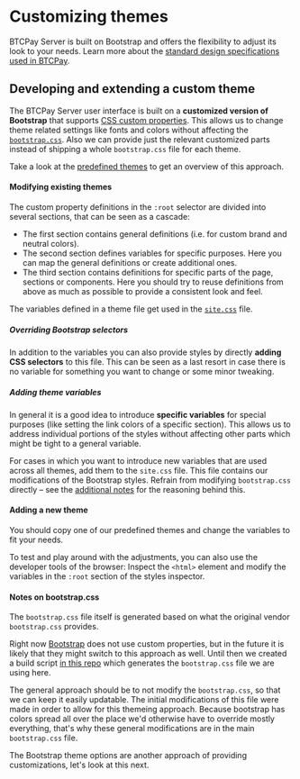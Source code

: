 # Customizing themes

BTCPay Server is built on Bootstrap and offers the flexibility to adjust its look to your needs.
Learn more about the [standard design specifications used in BTCPay](https://design.btcpayserver.org/).

## Developing and extending a custom theme

The BTCPay Server user interface is built on a **customized version of Bootstrap** that supports [CSS custom properties](https://developer.mozilla.org/en-US/docs/Web/CSS/--*).
This allows us to change theme related settings like fonts and colors without affecting the [`bootstrap.css`](#notes-on-bootstrap-css).
Also we can provide just the relevant customized parts instead of shipping a whole `bootstrap.css` file for each theme.

Take a look at the [predefined themes](https://github.com/btcpayserver/btcpayserver/blob/master/BTCPayServer/wwwroot/main/themes/) to get an overview of this approach.

#### Modifying existing themes

The custom property definitions in the `:root` selector are divided into several sections, that can be seen as a cascade:

- The first section contains general definitions (i.e. for custom brand and neutral colors).
- The second section defines variables for specific purposes.
  Here you can map the general definitions or create additional ones.
- The third section contains definitions for specific parts of the page, sections or components.
  Here you should try to reuse definitions from above as much as possible to provide a consistent look and feel.

The variables defined in a theme file get used in the [`site.css`](https://github.com/btcpayserver/btcpayserver/blob/master/BTCPayServer/wwwroot/main/site.css) file.

##### Overriding Bootstrap selectors

In addition to the variables you can also provide styles by directly **adding CSS selectors** to this file.
This can be seen as a last resort in case there is no variable for something you want to change or some minor tweaking.

##### Adding theme variables

In general it is a good idea to introduce **specific variables** for special purposes (like setting the link colors of a specific section).
This allows us to address individual portions of the styles without affecting other parts which might be tight to a general variable.

For cases in which you want to introduce new variables that are used across all themes, add them to the `site.css` file.
This file contains our modifications of the Bootstrap styles.
Refrain from modifying `bootstrap.css` directly – see the [additional notes](#notes-on-bootstrap-css) for the reasoning behind this.

#### Adding a new theme

You should copy one of our predefined themes and change the variables to fit your needs.

To test and play around with the adjustments, you can also use the developer tools of the browser:
Inspect the `<html>` element and modify the variables in the `:root` section of the styles inspector.

#### Notes on bootstrap.css

The `bootstrap.css` file itself is generated based on what the original vendor `bootstrap.css` provides.

Right now [Bootstrap](https://getbootstrap.com/docs/4.3/getting-started/theming/) does not use custom properties, but in the future it is likely that they might switch to this approach as well.
Until then we created a build script [in this repo](https://github.com/dennisreimann/btcpayserver-ui-prototype) which generates the `bootstrap.css` file we are using here.

The general approach should be to not modify the `bootstrap.css`, so that we can keep it easily updatable.
The initial modifications of this file were made in order to allow for this themeing approach.
Because bootstrap has colors spread all over the place we'd otherwise have to override mostly everything, that's why these general modifications are in the main `bootstrap.css` file.

The Bootstrap theme options are another approach of providing customizations, let's look at this next.
